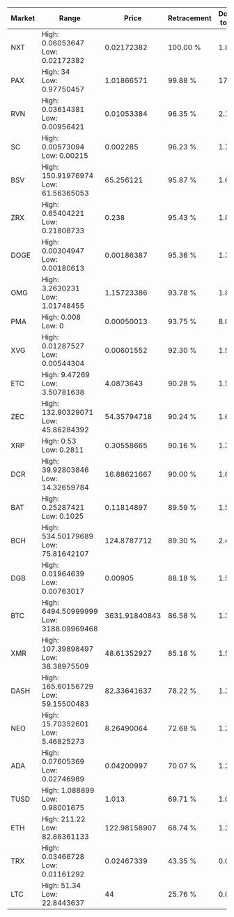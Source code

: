 | Market | Range | Price| Retracement | Doubles to 50% |
| --- | --- | --- | --- | --- |
| NXT | High: 0.06053647<br />Low: 0.02172382 | 0.02172382 | 100.00 % | 1.89 |
| PAX | High: 34<br />Low: 0.97750457 | 1.01866571 | 99.88 % | 17.17 |
| RVN | High: 0.03614381<br />Low: 0.00956421 | 0.01053384 | 96.35 % | 2.17 |
| SC | High: 0.00573094<br />Low: 0.00215 | 0.002285 | 96.23 % | 1.72 |
| BSV | High: 150.91976974<br />Low: 61.56365053 | 65.256121 | 95.87 % | 1.63 |
| ZRX | High: 0.65404221<br />Low: 0.21808733 | 0.238 | 95.43 % | 1.83 |
| DOGE | High: 0.00304947<br />Low: 0.00180613 | 0.00186387 | 95.36 % | 1.30 |
| OMG | High: 3.2630231<br />Low: 1.01748455 | 1.15723386 | 93.78 % | 1.85 |
| PMA | High: 0.008<br />Low: 0 | 0.00050013 | 93.75 % | 8.00 |
| XVG | High: 0.01287527<br />Low: 0.00544304 | 0.00601552 | 92.30 % | 1.52 |
| ETC | High: 9.47269<br />Low: 3.50781638 | 4.0873643 | 90.28 % | 1.59 |
| ZEC | High: 132.90329071<br />Low: 45.86284392 | 54.35794718 | 90.24 % | 1.64 |
| XRP | High: 0.53<br />Low: 0.2811 | 0.30558665 | 90.16 % | 1.33 |
| DCR | High: 39.92803846<br />Low: 14.32659784 | 16.88621667 | 90.00 % | 1.61 |
| BAT | High: 0.25287421<br />Low: 0.1025 | 0.11814897 | 89.59 % | 1.50 |
| BCH | High: 534.50179689<br />Low: 75.81642107 | 124.8787712 | 89.30 % | 2.44 |
| DGB | High: 0.01964639<br />Low: 0.00763017 | 0.00905 | 88.18 % | 1.51 |
| BTC | High: 6494.50999999<br />Low: 3188.09969468 | 3631.91840843 | 86.58 % | 1.33 |
| XMR | High: 107.39898497<br />Low: 38.38975509 | 48.61352927 | 85.18 % | 1.50 |
| DASH | High: 165.60156729<br />Low: 59.15500483 | 82.33641637 | 78.22 % | 1.36 |
| NEO | High: 15.70352601<br />Low: 5.46825273 | 8.26490064 | 72.68 % | 1.28 |
| ADA | High: 0.07605369<br />Low: 0.02746989 | 0.04200997 | 70.07 % | 1.23 |
| TUSD | High: 1.088899<br />Low: 0.98001675 | 1.013 | 69.71 % | 1.02 |
| ETH | High: 211.22<br />Low: 82.86361133 | 122.98158907 | 68.74 % | 1.20 |
| TRX | High: 0.03466728<br />Low: 0.01161292 | 0.02467339 | 43.35 % | 0.00 |
| LTC | High: 51.34<br />Low: 22.8443637 | 44 | 25.76 % | 0.00 |
